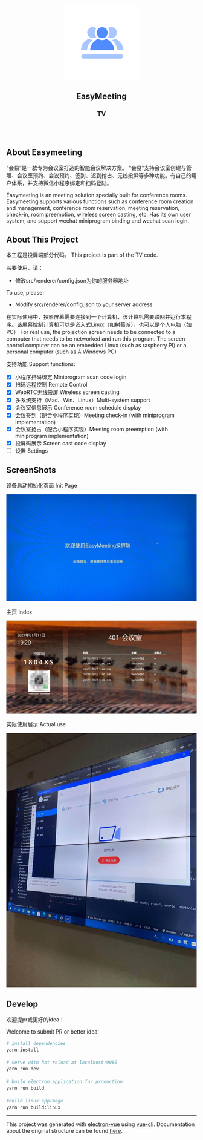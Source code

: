 <div align= "center">
<img align="center" src="screenshots/meetingroom.png" />
<h2 align="center" style="">EasyMeeting</h2>
<h3 align="center" style="">TV</h3>
<br/><br/>
</div>


## About Easymeeting

“会易”是一款专为会议室打造的智能会议解决方案。
“会易”支持会议室创建与管理、会议室预约、会议预约、签到、迟到抢占、无线投屏等多种功能。有自己的用户体系，并支持微信小程序绑定和扫码登陆。

Easymeeting is an meeting solution specially built for conference rooms.
Easymeeting supports various functions such as conference room creation and management, conference room reservation, meeting reservation, check-in, room preemption, wireless screen casting, etc. Has its own user system, and support wechat miniprogram binding and wechat scan login.

## About This Project
本工程是投屏端部分代码。
This project is part of the TV code.

若要使用，请：
- 修改src/renderer/config.json为你的服务器地址

To use, please:
- Modify src/renderer/config.json to your server address

在实际使用中，投影屏幕需要连接到一个计算机，该计算机需要联网并运行本程序。该屏幕控制计算机可以是嵌入式Linux（如树莓派），也可以是个人电脑（如PC）
For real use, the projection screen needs to be connected to a computer that needs to be networked and run this program. The screen control computer can be an embedded Linux (such as raspberry PI) or a personal computer (such as A Windows PC)

支持功能 Support functions: 
- [x]  小程序扫码绑定 Miniprogram scan code login
- [x]  扫码远程控制  Remote Control
- [x]  WebRTC无线投屏 Wireless screen casting
- [x]  多系统支持（Mac、Win、Linux）Multi-system support
- [x]  会议室信息展示 Conference room schedule display
- [x]  会议签到（配合小程序实现）Meeting check-in (with miniprogram implementation)
- [x]  会议室抢占（配合小程序实现）Meeting room preemption (with miniprogram implementation)
- [x]  投屏码展示 Screen cast code display
- [ ]  设置 Settings

## ScreenShots
设备启动初始化页面 Init Page

![init](screenshots/init.jpg)

主页 Index

![index](screenshots/index.png)

实际使用展示 Actual use

![real](screenshots/real.jpg)

## Develop



欢迎提pr或更好的idea！

Welcome to submit PR or better idea!

``` bash
# install dependencies
yarn install

# serve with hot reload at localhost:9080
yarn run dev

# build electron application for production
yarn run build

#build linux appImage
yarn run build:linux
```

---

This project was generated with [electron-vue](https://github.com/SimulatedGREG/electron-vue) using [vue-cli](https://github.com/vuejs/vue-cli). Documentation about the original structure can be found [here](https://simulatedgreg.gitbooks.io/electron-vue/content/index.html).
